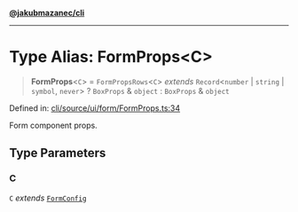 [**@jakubmazanec/cli**](../README.md)

---

# Type Alias: FormProps\<C\>

> **FormProps**\<`C`\> = `FormPropsRows`\<`C`\> _extends_ `Record`\<`number` \| `string` \|
> `symbol`, `never`\> ? `BoxProps` & `object` : `BoxProps` & `object`

Defined in:
[cli/source/ui/form/FormProps.ts:34](https://github.com/jakubmazanec/tools/blob/d956cf350ae3e6bad1df754a19dfbabb088c1451/packages/cli/source/ui/form/FormProps.ts#L34)

Form component props.

## Type Parameters

### C

`C` _extends_ [`FormConfig`](FormConfig.md)
